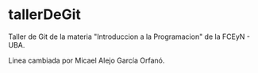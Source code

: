 # tallerDeGit

Taller de Git de la materia "Introduccion a la Programacion" de la FCEyN - UBA.

Linea cambiada por Micael Alejo García Orfanó.
